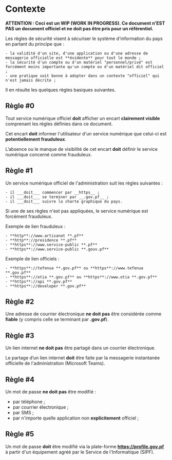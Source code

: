 # Contexte

**ATTENTION : Ceci est un WIP (WORK IN PROGRESS). Ce document n'EST PAS un document officiel et ne doit pas être pris pour un référentiel.**

Les règles de sécurité visent à sécuriser le système d'information du pays en partant du principe que :

    - la validité d'un site, d'une application ou d'une adresse de messagerie officielle est **évidente** pour tout le monde ;
    - la sécurité d'un compte ou d'un matériel "personnel/privé" est forcément moins importante qu'un compte ou d'un matériel dit officiel ;
    - une pratique soit bonne à adopter dans un contexte "officiel" qui n'est jamais décrite ;

Il en résulte les quelques règles basiques suivantes.

## Règle #0

Tout service numérique officiel **doit** afficher un encart **clairement visible** comprenant les règles définies dans ce document.

Cet encart **doit** informer l'utilisateur d'un service numérique que celui-ci est **potentiellement frauduleux**.

L’absence ou le manque de visibilité de cet encart **doit** définir le service numérique concerné comme frauduleux.

## Règle #1

Un service numérique officiel de l'administration suit les règles suivantes :

    - il ___doit___ commencer par __https__ ;
    - il ___doit___ se terminer par __.gov.pf__ ;
    - il ___doit___ suivre la charte graphique du pays.

Si une de ses règles n'est pas appliquées, le service numérique est forcément frauduleux.

Exemple de lien frauduleux :

    - **http**://www.artisanat **.pf**
    - **http**://presidence **.pf**
    - **https**://www.service-public **.pf**
    - **https**://www.service-public **.gouv.pf**

Exemple de lien officiels :

    - **https**://tefenua **.gov.pf** ou **https**://www.tefenua **.gov.pf**
    - **https**://otia **.gov.pf** ou **https**://www.otia **.gov.pf**
    - **https**://api **.gov.pf**
    - **https**://developer **.gov.pf**

## Règle #2

Une adresse de courrier électronique **ne doit pas** être considérée comme **fiable** (y compris celle se terminant par **.gov.pf**).

## Règle #3

Un lien internet **ne doit pas** être partagé dans un courrier électronique.

Le partage d’un lien internet **doit** être faite par la messagerie instantanée officielle de l'administration (Microsoft Teams).

## Règle #4

Un mot de passe **ne doit pas** être modifié :

- par téléphone ;
- par courrier électronique ;
- par SMS ;
- par n'importe quelle application non **explicitement** officiel ;

## Règle #5

Un mot de passe **doit** être modifié via la plate-forme **https://profile.gov.pf** à partir d'un équipement agréé par le Service de l'Informatique (SIPF).

